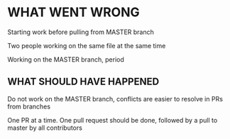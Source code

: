 WHAT WENT WRONG
=====

Starting work before pulling from MASTER branch

Two people working on the same file at the same time

Working on the MASTER branch, period

WHAT SHOULD HAVE HAPPENED
-----

Do not work on the MASTER branch, conflicts are easier to resolve in PRs from branches

One PR at a time. One pull request should be done, followed by a pull to master by all contributors